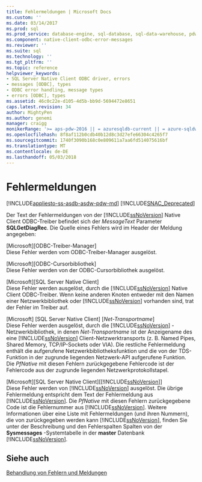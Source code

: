 ```yaml
---
title: Fehlermeldungen | Microsoft Docs
ms.custom: ''
ms.date: 03/14/2017
ms.prod: sql
ms.prod_service: database-engine, sql-database, sql-data-warehouse, pdw
ms.component: native-client-odbc-error-messages
ms.reviewer: ''
ms.suite: sql
ms.technology: ''
ms.tgt_pltfrm: ''
ms.topic: reference
helpviewer_keywords:
- SQL Server Native Client ODBC driver, errors
- messages [ODBC], types
- ODBC error handling, message types
- errors [ODBC], types
ms.assetid: 46c0c22e-d105-4d5b-bb9d-5694472e8651
caps.latest.revision: 34
author: MightyPen
ms.author: genemi
manager: craigg
monikerRange: '>= aps-pdw-2016 || = azuresqldb-current || = azure-sqldw-latest || >= sql-server-2016 || = sqlallproducts-allversions'
ms.openlocfilehash: 8f8af112b0cdb40b12d8c3d27efe66304c4265f7
ms.sourcegitcommit: 1740f3090b168c0e809611a7aa6fd514075616bf
ms.translationtype: MT
ms.contentlocale: de-DE
ms.lasthandoff: 05/03/2018
---
```

# <a name="error-messages"></a>Fehlermeldungen
[!INCLUDE[appliesto-ss-asdb-asdw-pdw-md](../../includes/appliesto-ss-asdb-asdw-pdw-md.md)]
[!INCLUDE[SNAC_Deprecated](../../includes/snac-deprecated.md)]

  Der Text der Fehlermeldungen von der [!INCLUDE[ssNoVersion](../../includes/ssnoversion-md.md)] Native Client ODBC-Treiber befindet sich der *MessageText* Parameter **SQLGetDiagRec**. Die Quelle eines Fehlers wird im Header der Meldung angegeben:  
  
 [Microsoft][ODBC-Treiber-Manager]  
 Diese Fehler werden vom ODBC-Treiber-Manager ausgelöst.  
  
 [Microsoft][ODBC-Cursorbibliothek]  
 Diese Fehler werden von der ODBC-Cursorbibliothek ausgelöst.  
  
 [Microsoft][SQL Server Native Client]  
 Diese Fehler werden ausgelöst, durch die [!INCLUDE[ssNoVersion](../../includes/ssnoversion-md.md)] Native Client ODBC-Treiber. Wenn keine anderen Knoten entweder mit den Namen einer Netzwerkbibliothek oder [!INCLUDE[ssNoVersion](../../includes/ssnoversion-md.md)] vorhanden sind, trat der Fehler im Treiber auf.  
  
 [Microsoft] [SQL Server Native Client] [*Net-Transportname*]  
 Diese Fehler werden ausgelöst, durch die [!INCLUDE[ssNoVersion](../../includes/ssnoversion-md.md)] -Netzwerkbibliothek, in denen *Net-Transportname* ist der Anzeigename des eine [!INCLUDE[ssNoVersion](../../includes/ssnoversion-md.md)] Client-Netzwerktransports (z. B. Named Pipes, Shared Memory, TCP/IP-Sockets oder VIA). Die restliche Fehlermeldung enthält die aufgerufene Netzwerkbibliotheksfunktion und die von der TDS-Funktion in der zugrunde liegenden Netzwerk-API aufgerufene Funktion. Die *PfNative* mit diesen Fehlern zurückgegebene Fehlercode ist der Fehlercode aus der zugrunde liegenden Netzwerkprotokollstapel.  
  
 [Microsoft][SQL Server Native Client][[!INCLUDE[ssNoVersion](../../includes/ssnoversion-md.md)]]  
 Diese Fehler werden von [!INCLUDE[ssNoVersion](../../includes/ssnoversion-md.md)] ausgelöst. Die übrige Fehlermeldung entspricht dem Text der Fehlermeldung aus [!INCLUDE[ssNoVersion](../../includes/ssnoversion-md.md)]. Die *PfNative* mit diesen Fehlern zurückgegebene Code ist die Fehlernummer aus [!INCLUDE[ssNoVersion](../../includes/ssnoversion-md.md)]. Weitere Informationen über eine Liste mit Fehlermeldungen (und ihren Nummern), die von zurückgegeben werden kann [!INCLUDE[ssNoVersion](../../includes/ssnoversion-md.md)], finden Sie unter der Beschreibung und den Fehlerspalten Spalten von der **Sysmessages** -Systemtabelle in der **master** Datenbank [!INCLUDE[ssNoVersion](../../includes/ssnoversion-md.md)].  
  
## <a name="see-also"></a>Siehe auch  
 [Behandlung von Fehlern und Meldungen](../../relational-databases/native-client-odbc-error-messages/handling-errors-and-messages.md)  
  
  
